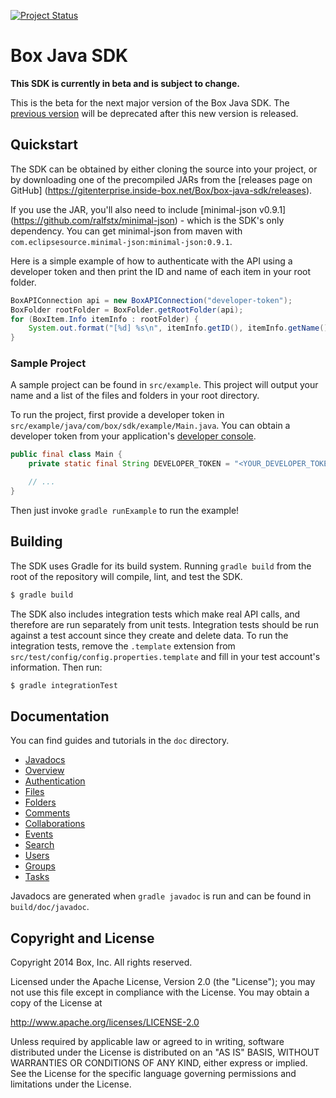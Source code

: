 [![Project Status](http://opensource.box.com/badges/active.svg)](http://opensource.box.com/badges)

Box Java SDK
============

**This SDK is currently in beta and is subject to change.**

This is the beta for the next major version of the Box Java SDK. The [previous
version](https://github.com/box/box-java-sdk-v2) will be deprecated after this
new version is released.






Quickstart
----------

The SDK can be obtained by either cloning the source into your project, or by
downloading one of the precompiled JARs from the [releases page on GitHub]
(https://gitenterprise.inside-box.net/Box/box-java-sdk/releases).

If you use the JAR, you'll also need to include [minimal-json v0.9.1]
(https://github.com/ralfstx/minimal-json) - which is the SDK's only dependency.
You can get minimal-json from maven with `com.eclipsesource.minimal-json:minimal-json:0.9.1`.

Here is a simple example of how to authenticate with the API using a developer
token and then print the ID and name of each item in your root folder.

```java
BoxAPIConnection api = new BoxAPIConnection("developer-token");
BoxFolder rootFolder = BoxFolder.getRootFolder(api);
for (BoxItem.Info itemInfo : rootFolder) {
    System.out.format("[%d] %s\n", itemInfo.getID(), itemInfo.getName());
}
```

### Sample Project

A sample project can be found in `src/example`. This project will output your
name and a list of the files and folders in your root directory.

To run the project, first provide a developer token in
`src/example/java/com/box/sdk/example/Main.java`. You can obtain a developer
token from your application's [developer
console](https://cloud.app.box.com/developers/services).

```java
public final class Main {
    private static final String DEVELOPER_TOKEN = "<YOUR_DEVELOPER_TOKEN>";

    // ...
}
```

Then just invoke `gradle runExample` to run the example!

Building
--------

The SDK uses Gradle for its build system. Running `gradle build` from the root
of the repository will compile, lint, and test the SDK.

```bash
$ gradle build
```

The SDK also includes integration tests which make real API calls, and therefore
are run separately from unit tests. Integration tests should be run against a
test account since they create and delete data. To run the integration tests,
remove the `.template` extension from
`src/test/config/config.properties.template` and fill in your test account's
information. Then run:

```bash
$ gradle integrationTest
```

Documentation
-------------

You can find guides and tutorials in the `doc` directory.

* [Javadocs](http://box.github.io/box-java-sdk/javadoc/com/box/sdk/package-summary.html)
* [Overview](doc/overview.md)
* [Authentication](doc/authentication.md)
* [Files](doc/files.md)
* [Folders](doc/folders.md)
* [Comments](doc/comments.md)
* [Collaborations](doc/collaborations.md)
* [Events](doc/events.md)
* [Search](doc/search.md)
* [Users](doc/users.md)
* [Groups](doc/groups.md)
* [Tasks](doc/tasks.md)

Javadocs are generated when `gradle javadoc` is run and can be found in
`build/doc/javadoc`.

Copyright and License
---------------------

Copyright 2014 Box, Inc. All rights reserved.

Licensed under the Apache License, Version 2.0 (the "License");
you may not use this file except in compliance with the License.
You may obtain a copy of the License at

   http://www.apache.org/licenses/LICENSE-2.0

Unless required by applicable law or agreed to in writing, software
distributed under the License is distributed on an "AS IS" BASIS,
WITHOUT WARRANTIES OR CONDITIONS OF ANY KIND, either express or implied.
See the License for the specific language governing permissions and
limitations under the License.
